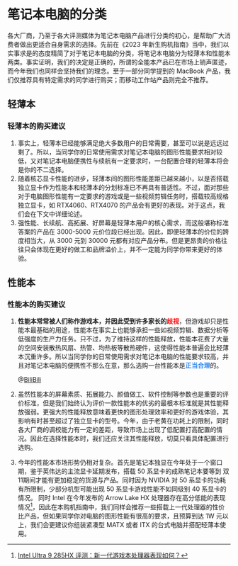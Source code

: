 # 笔记本电脑的分类

各大厂商，乃至于各大评测媒体为笔记本电脑产品进行分类的初心，是帮助广大消费者做出更适合自身需求的选择。先前在《2023 年新生购机指南》当中，我们以实事求是的态度精简了对于笔记本电脑的分类，将笔记本电脑分为轻薄本和性能本两类。事实证明，我们的决定是正确的，所谓的全能本产品已在市场上销声匿迹，而今年我们也同样会坚持我们的理念。至于一部分同学提到的 MacBook 产品，我们仅推荐具有特定需求的同学进行购买；而移动工作站产品则完全不推荐。

## 轻薄本

### 轻薄本的购买建议

1. 事实上，轻薄本已经能够满足绝大多数用户的日常需要，甚至可以说是远远过剩了。所以，当同学你的日常使用需求对笔记本电脑的图形性能要求相对较低，又对笔记本电脑便携性与续航有一定要求时，一台配置合理的轻薄本将会是你的不二选择。
2. 随着核芯显卡性能的进步，轻薄本间的图形性能差距已越来越小，以是否搭载独立显卡作为性能本和轻薄本的分划标准已不再具有普适性。不过，面对那些对于电脑图形性能有一定要求的游戏或是一些视频剪辑任务时，搭载较高规格独立显卡，如 RTX4060、RTX4070 的产品会有更好的表现。对于这点，我们会在下文中详细论述。
3. 强性能、长续航、高拓展、好屏幕是轻薄本用户的核心需求，而这般堪称标准答案的产品在 3000-5000 元价位段已经出现。因此，即便轻薄本的价位的跨度相当大，从 3000 元到 30000 元都有对应产品分布。但是更昂贵的价格往往只会体现在更好的做工和品牌溢价上，并不一定能为同学你带来更好的体验。

## 性能本

### 性能本的购买建议

1. **性能本常常被人们称作游戏本，并因此受到许多家长的<font color=red>歧视</font>**，但游戏却只是性能本最基础的用途，性能本在事实上也能够承担一些如视频剪辑、数据分析等低强度的生产力任务。只不过，为了维持这样的性能释放，性能本花费了大量的空间安装散热风扇、热管、均热板等散热硬件，这使得性能本普遍会比轻薄本沉重许多。所以当同学你的日常使用需求对笔记本电脑的性能要求较高，并且对笔记本电脑的便携性不那么在意，那么选购一台性能本是<b><font color=#2d85f0>正当合理</font></b>的。

   @[BiliBili](BV1CufHYpEms)

2. 虽然性能本的屏幕素质、拓展能力、颜值做工、软件控制等参数也是重要的评价标准，但是我们始终认为评价一款性能本的优劣的最根本标准就是其性能释放强弱。更强大的性能释放意味着更快的图形处理效率和更好的游戏体验，其影响有时甚至超过了独立显卡的型号。今年，由于老黄在功耗上的限制，同时各大厂商的调校能力有一定的差距，导致市场上出现了低配置打高配置的情况。因此在选择性能本时，我们还应关注其性能释放，切莫只看具体配置进行选购。
3. 今年的性能本市场形势仍相对复杂。首先是笔记本独显在今年处于一个窗口期，鉴于英伟达的主流显卡延期发布，搭载 50 系显卡的成熟笔记本要等到 双11期间才能有更加稳定的货源与产品。同时因为 NVIDIA 对 50 系显卡的功耗有所限制，少部分机型可能出现 50 系显卡游戏性能不如同级别 40 系显卡的情况。 同时 Intel 在今年发布的 Arrow Lake HX 处理器存在高分低能的表现情况[^4]，因此在本购机指南中，我们同样会推荐一些搭载上一代处理器的性价比产品，但如果同学你对电脑的图形性能有很高的要求，且预算到达 1W 元以上，我们会更建议你组装紧凑型 MATX 或者 ITX 的台式电脑并搭配轻薄本使用。

[^4]: [Intel Ultra 9 285HX 评测：新一代游戏本处理器表现如何？](https://www.bilibili.com/video/BV1KXZbYVEWb/)
